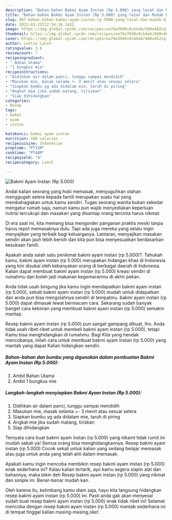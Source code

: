 ```yaml
---
description: "Bahan-bahan Bakmi Ayam Instan (Rp 5.000) yang lezat dan Mudah Dibuat"
title: "Bahan-bahan Bakmi Ayam Instan (Rp 5.000) yang lezat dan Mudah Dibuat"
slug: 867-bahan-bahan-bakmi-ayam-instan-rp-5000-yang-lezat-dan-mudah-dibuat
date: 2021-03-25T22:54:26.142Z
image: https://img-global.cpcdn.com/recipes/ea76e39d0c0cb4ab/680x482cq70/bakmi-ayam-instan-rp-5000-foto-resep-utama.jpg
thumbnail: https://img-global.cpcdn.com/recipes/ea76e39d0c0cb4ab/680x482cq70/bakmi-ayam-instan-rp-5000-foto-resep-utama.jpg
cover: https://img-global.cpcdn.com/recipes/ea76e39d0c0cb4ab/680x482cq70/bakmi-ayam-instan-rp-5000-foto-resep-utama.jpg
author: Lottie Lynch
ratingvalue: 3.6
reviewcount: 7
recipeingredient:
- " Bahan Utama"
- "1 bungkus mie"
recipeinstructions:
- "Didihkan air dalam panci, tunggu sampai mendidih"
- "Masukan mie, masak selama +- 3 menit atau sesuai selera"
- "Siapkan bumbu yg ada didalam mie, taruh di piring"
- "Angkat mie jika sudah matang, tiriskan"
- "Siap dihidangkan"
categories:
- Resep
tags:
- bakmi
- ayam
- instan

katakunci: bakmi ayam instan 
nutrition: 160 calories
recipecuisine: Indonesian
preptime: "PT15M"
cooktime: "PT48M"
recipeyield: "4"
recipecategory: Lunch

---
```



![Bakmi Ayam Instan (Rp 5.000)](https://img-global.cpcdn.com/recipes/ea76e39d0c0cb4ab/680x482cq70/bakmi-ayam-instan-rp-5000-foto-resep-utama.jpg)

Andai kalian seorang yang hobi memasak, menyuguhkan olahan menggugah selera kepada famili merupakan suatu hal yang membahagiakan untuk kamu sendiri. Tugas seorang  wanita bukan sekedar mengatur rumah saja, namun kamu pun wajib menyediakan keperluan nutrisi tercukupi dan masakan yang disantap orang tercinta harus nikmat.

Di era  saat ini, kita memang bisa mengorder panganan praktis meski tanpa harus repot memasaknya dulu. Tapi ada juga mereka yang selalu ingin menyajikan yang terbaik bagi keluarganya. Lantaran, menyajikan masakan sendiri akan jauh lebih bersih dan kita pun bisa menyesuaikan berdasarkan kesukaan famili. 



Apakah anda salah satu penikmat bakmi ayam instan (rp 5.000)?. Tahukah kamu, bakmi ayam instan (rp 5.000) merupakan hidangan khas di Indonesia yang kini disukai oleh kebanyakan orang di berbagai daerah di Indonesia. Kalian dapat membuat bakmi ayam instan (rp 5.000) kreasi sendiri di rumahmu dan boleh jadi makanan kegemaranmu di akhir pekan.

Anda tidak usah bingung jika kamu ingin mendapatkan bakmi ayam instan (rp 5.000), sebab bakmi ayam instan (rp 5.000) mudah untuk didapatkan dan anda pun bisa mengolahnya sendiri di tempatmu. bakmi ayam instan (rp 5.000) dapat dimasak lewat bermacam cara. Sekarang sudah banyak banget cara kekinian yang membuat bakmi ayam instan (rp 5.000) semakin mantap.

Resep bakmi ayam instan (rp 5.000) pun sangat gampang dibuat, lho. Anda tidak usah ribet-ribet untuk membeli bakmi ayam instan (rp 5.000), tetapi Kamu bisa menghidangkan di rumahmu. Bagi Kita yang hendak mencobanya, inilah cara untuk membuat bakmi ayam instan (rp 5.000) yang mantab yang dapat Kalian hidangkan sendiri.

<!--inarticleads1-->

##### Bahan-bahan dan bumbu yang digunakan dalam pembuatan Bakmi Ayam Instan (Rp 5.000):

1. Ambil  Bahan Utama
1. Ambil 1 bungkus mie




<!--inarticleads2-->

##### Langkah-langkah menyiapkan Bakmi Ayam Instan (Rp 5.000):

1. Didihkan air dalam panci, tunggu sampai mendidih
1. Masukan mie, masak selama +- 3 menit atau sesuai selera
1. Siapkan bumbu yg ada didalam mie, taruh di piring
1. Angkat mie jika sudah matang, tiriskan
1. Siap dihidangkan




Ternyata cara buat bakmi ayam instan (rp 5.000) yang nikamt tidak rumit ini mudah sekali ya! Semua orang bisa menghidangkannya. Resep bakmi ayam instan (rp 5.000) Cocok sekali untuk kalian yang sedang belajar memasak atau juga untuk anda yang telah ahli dalam memasak.

Apakah kamu ingin mencoba membikin resep bakmi ayam instan (rp 5.000) enak sederhana ini? Kalau kalian tertarik, ayo kamu segera siapin alat dan bahannya, maka bikin deh Resep bakmi ayam instan (rp 5.000) yang nikmat dan simple ini. Benar-benar mudah kan. 

Oleh karena itu, ketimbang kamu diam saja, hayo kita langsung hidangkan resep bakmi ayam instan (rp 5.000) ini. Pasti anda gak akan menyesal sudah buat resep bakmi ayam instan (rp 5.000) enak tidak ribet ini! Selamat mencoba dengan resep bakmi ayam instan (rp 5.000) mantab sederhana ini di tempat tinggal kalian masing-masing,oke!.

